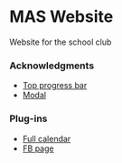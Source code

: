 # MAS Website
Website for the school club

### Acknowledgments
* [Top progress bar](https://codepen.io/Codepalm/pen/oNXqWRV)
* [Modal](https://github.com/Riley-Brown/vanilla-js-modal)

### Plug-ins
* [Full calendar](https://fullcalendar.io/)
* [FB page](https://developers.facebook.com/docs/plugins/page-plugin/)

